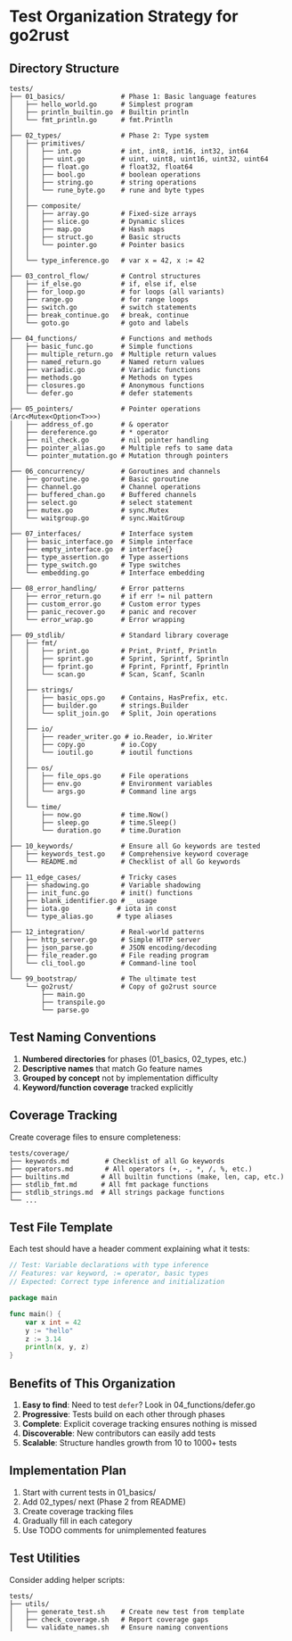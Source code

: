 # Test Organization Strategy for go2rust

## Directory Structure

```
tests/
├── 01_basics/              # Phase 1: Basic language features
│   ├── hello_world.go      # Simplest program
│   ├── println_builtin.go  # Builtin println
│   └── fmt_println.go      # fmt.Println
│
├── 02_types/               # Phase 2: Type system
│   ├── primitives/
│   │   ├── int.go          # int, int8, int16, int32, int64
│   │   ├── uint.go         # uint, uint8, uint16, uint32, uint64
│   │   ├── float.go        # float32, float64
│   │   ├── bool.go         # boolean operations
│   │   ├── string.go       # string operations
│   │   └── rune_byte.go    # rune and byte types
│   │
│   ├── composite/
│   │   ├── array.go        # Fixed-size arrays
│   │   ├── slice.go        # Dynamic slices
│   │   ├── map.go          # Hash maps
│   │   ├── struct.go       # Basic structs
│   │   └── pointer.go      # Pointer basics
│   │
│   └── type_inference.go   # var x = 42, x := 42
│
├── 03_control_flow/        # Control structures
│   ├── if_else.go          # if, else if, else
│   ├── for_loop.go         # for loops (all variants)
│   ├── range.go            # for range loops
│   ├── switch.go           # switch statements
│   ├── break_continue.go   # break, continue
│   └── goto.go             # goto and labels
│
├── 04_functions/           # Functions and methods
│   ├── basic_func.go       # Simple functions
│   ├── multiple_return.go  # Multiple return values
│   ├── named_return.go     # Named return values
│   ├── variadic.go         # Variadic functions
│   ├── methods.go          # Methods on types
│   ├── closures.go         # Anonymous functions
│   └── defer.go            # defer statements
│
├── 05_pointers/            # Pointer operations (Arc<Mutex<Option<T>>>)
│   ├── address_of.go       # & operator
│   ├── dereference.go      # * operator
│   ├── nil_check.go        # nil pointer handling
│   ├── pointer_alias.go    # Multiple refs to same data
│   └── pointer_mutation.go # Mutation through pointers
│
├── 06_concurrency/         # Goroutines and channels
│   ├── goroutine.go        # Basic goroutine
│   ├── channel.go          # Channel operations
│   ├── buffered_chan.go    # Buffered channels
│   ├── select.go           # select statement
│   ├── mutex.go            # sync.Mutex
│   └── waitgroup.go        # sync.WaitGroup
│
├── 07_interfaces/          # Interface system
│   ├── basic_interface.go  # Simple interface
│   ├── empty_interface.go  # interface{}
│   ├── type_assertion.go   # Type assertions
│   ├── type_switch.go      # Type switches
│   └── embedding.go        # Interface embedding
│
├── 08_error_handling/      # Error patterns
│   ├── error_return.go     # if err != nil pattern
│   ├── custom_error.go     # Custom error types
│   ├── panic_recover.go    # panic and recover
│   └── error_wrap.go       # Error wrapping
│
├── 09_stdlib/              # Standard library coverage
│   ├── fmt/
│   │   ├── print.go        # Print, Printf, Println
│   │   ├── sprint.go       # Sprint, Sprintf, Sprintln
│   │   ├── fprint.go       # Fprint, Fprintf, Fprintln
│   │   └── scan.go         # Scan, Scanf, Scanln
│   │
│   ├── strings/
│   │   ├── basic_ops.go    # Contains, HasPrefix, etc.
│   │   ├── builder.go      # strings.Builder
│   │   └── split_join.go   # Split, Join operations
│   │
│   ├── io/
│   │   ├── reader_writer.go # io.Reader, io.Writer
│   │   ├── copy.go         # io.Copy
│   │   └── ioutil.go       # ioutil functions
│   │
│   ├── os/
│   │   ├── file_ops.go     # File operations
│   │   ├── env.go          # Environment variables
│   │   └── args.go         # Command line args
│   │
│   └── time/
│       ├── now.go          # time.Now()
│       ├── sleep.go        # time.Sleep()
│       └── duration.go     # time.Duration
│
├── 10_keywords/            # Ensure all Go keywords are tested
│   ├── keywords_test.go    # Comprehensive keyword coverage
│   └── README.md           # Checklist of all Go keywords
│
├── 11_edge_cases/          # Tricky cases
│   ├── shadowing.go        # Variable shadowing
│   ├── init_func.go        # init() functions
│   ├── blank_identifier.go # _ usage
│   ├── iota.go            # iota in const
│   └── type_alias.go      # type aliases
│
├── 12_integration/         # Real-world patterns
│   ├── http_server.go      # Simple HTTP server
│   ├── json_parse.go       # JSON encoding/decoding
│   ├── file_reader.go      # File reading program
│   └── cli_tool.go         # Command-line tool
│
└── 99_bootstrap/           # The ultimate test
    └── go2rust/            # Copy of go2rust source
        ├── main.go
        ├── transpile.go
        └── parse.go
```

## Test Naming Conventions

1. **Numbered directories** for phases (01_basics, 02_types, etc.)
2. **Descriptive names** that match Go feature names
3. **Grouped by concept** not by implementation difficulty
4. **Keyword/function coverage** tracked explicitly

## Coverage Tracking

Create coverage files to ensure completeness:

```
tests/coverage/
├── keywords.md         # Checklist of all Go keywords
├── operators.md        # All operators (+, -, *, /, %, etc.)
├── builtins.md        # All builtin functions (make, len, cap, etc.)
├── stdlib_fmt.md      # All fmt package functions
├── stdlib_strings.md  # All strings package functions
└── ...
```

## Test File Template

Each test should have a header comment explaining what it tests:

```go
// Test: Variable declarations with type inference
// Features: var keyword, := operator, basic types
// Expected: Correct type inference and initialization

package main

func main() {
    var x int = 42
    y := "hello"
    z := 3.14
    println(x, y, z)
}
```

## Benefits of This Organization

1. **Easy to find**: Need to test `defer`? Look in 04_functions/defer.go
2. **Progressive**: Tests build on each other through phases
3. **Complete**: Explicit coverage tracking ensures nothing is missed
4. **Discoverable**: New contributors can easily add tests
5. **Scalable**: Structure handles growth from 10 to 1000+ tests

## Implementation Plan

1. Start with current tests in 01_basics/
2. Add 02_types/ next (Phase 2 from README)
3. Create coverage tracking files
4. Gradually fill in each category
5. Use TODO comments for unimplemented features

## Test Utilities

Consider adding helper scripts:

```
tests/
├── utils/
│   ├── generate_test.sh    # Create new test from template
│   ├── check_coverage.sh   # Report coverage gaps
│   └── validate_names.sh   # Ensure naming conventions
```
